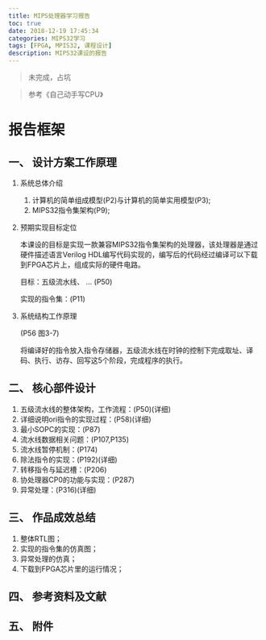 ```yaml
---
title: MIPS处理器学习报告
toc: true
date: 2018-12-19 17:45:34
categories: MIPS32学习
tags: [FPGA, MPIS32, 课程设计]
description: MIPS32课设的报告
---
```


<!--more-->

> 未完成，占坑

> 参考《自己动手写CPU》

# 报告框架

## 一、 设计方案工作原理

1. 系统总体介绍

   1. 计算机的简单组成模型(P2)与计算机的简单实用模型(P3);
   2. MIPS32指令集架构(P9);

2. 预期实现目标定位

   本课设的目标是实现一款兼容MIPS32指令集架构的处理器，该处理器是通过硬件描述语言Verilog HDL编写代码实现的，编写后的代码经过编译可以下载到FPGA芯片上，组成实际的硬件电路。

   目标：五级流水线、 ... (P50)

   实现的指令集：(P11)

3. 系统结构工作原理

   (P56 图3-7)

   将编译好的指令放入指令存储器，五级流水线在时钟的控制下完成取址、译码、执行、访存、回写这5个阶段，完成程序的执行。

## 二、 核心部件设计

1. 五级流水线的整体架构，工作流程：(P50)(详细)
2. 详细说明ori指令的实现过程：(P58)(详细)
3. 最小SOPC的实现：(P87)
4. 流水线数据相关问题：(P107,P135)
5. 流水线暂停机制：(P174)
6. 除法指令的实现：(P192)(详细)
7. 转移指令与延迟槽：(P206)
8. 协处理器CP0的功能与实现：(P287)
9. 异常处理：(P316)(详细)

## 三、 作品成效总结

1. 整体RTL图；
2. 实现的指令集的仿真图；
3. 异常处理的仿真；
4. 下载到FPGA芯片里的运行情况；

## 四、 参考资料及文献

## 五、 附件
